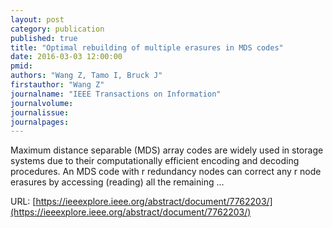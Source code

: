 ```yaml
---
layout: post
category: publication
published: true
title: "Optimal rebuilding of multiple erasures in MDS codes"
date: 2016-03-03 12:00:00
pmid: 
authors: "Wang Z, Tamo I, Bruck J"
firstauthor: "Wang Z"
journalname: "IEEE Transactions on Information"
journalvolume: 
journalissue: 
journalpages: 
---
```


Maximum distance separable (MDS) array codes are widely used in storage systems due to their computationally efficient encoding and decoding procedures. An MDS code with r redundancy nodes can correct any r node erasures by accessing (reading) all the remaining …

URL: [https://ieeexplore.ieee.org/abstract/document/7762203/](https://ieeexplore.ieee.org/abstract/document/7762203/)
